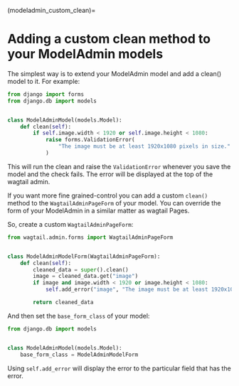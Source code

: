 (modeladmin_custom_clean)=

# Adding a custom clean method to your ModelAdmin models

The simplest way is to extend your ModelAdmin model and add a clean() model to it. For example:

```python
from django import forms
from django.db import models


class ModelAdminModel(models.Model):
    def clean(self):
        if self.image.width < 1920 or self.image.height < 1080:
            raise forms.ValidationError(
                "The image must be at least 1920x1080 pixels in size."
            )
```

This will run the clean and raise the `ValidationError` whenever you save the model and the check fails. The error will be displayed at the top of the wagtail admin.

If you want more fine grained-control you can add a custom `clean()` method to the `WagtailAdminPageForm` of your model.
You can override the form of your ModelAdmin in a similar matter as wagtail Pages.

So, create a custom `WagtailAdminPageForm`:

```python
from wagtail.admin.forms import WagtailAdminPageForm


class ModelAdminModelForm(WagtailAdminPageForm):
    def clean(self):
        cleaned_data = super().clean()
        image = cleaned_data.get("image")
        if image and image.width < 1920 or image.height < 1080:
            self.add_error("image", "The image must be at least 1920x1080px")

        return cleaned_data
```

And then set the `base_form_class` of your model:

```python
from django.db import models


class ModelAdminModel(models.Model):
    base_form_class = ModelAdminModelForm
```

Using `self.add_error` will display the error to the particular field that has the error.
